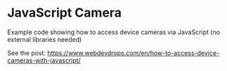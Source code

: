 # JavaScript Camera

Example code showing how to access device cameras via JavaScript (no external libraries needed)

See the post: https://www.webdevdrops.com/en/how-to-access-device-cameras-with-javascript/
